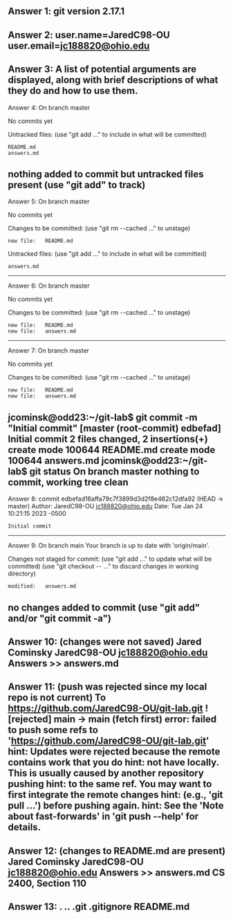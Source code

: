 Answer 1: 
git version 2.17.1
------------------------------------------------------------------------------
Answer 2: 
user.name=JaredC98-OU
user.email=jc188820@ohio.edu
------------------------------------------------------------------------------
Answer 3: 
A list of potential arguments are displayed, along with brief descriptions of what they do and how to use them.
------------------------------------------------------------------------------
Answer 4: 
On branch master

No commits yet

Untracked files:
  (use "git add <file>..." to include in what will be committed)

	README.md
	answers.md

nothing added to commit but untracked files present (use "git add" to track)
------------------------------------------------------------------------------
Answer 5:
On branch master

No commits yet

Changes to be committed:
  (use "git rm --cached <file>..." to unstage)

	new file:   README.md

Untracked files:
  (use "git add <file>..." to include in what will be committed)

	answers.md
------------------------------------------------------------------------------
Answer 6:
On branch master

No commits yet

Changes to be committed:
  (use "git rm --cached <file>..." to unstage)

	new file:   README.md
	new file:   answers.md
------------------------------------------------------------------------------
Answer 7:
On branch master

No commits yet

Changes to be committed:
  (use "git rm --cached <file>..." to unstage)

	new file:   README.md
	new file:   answers.md

jcominsk@odd23:~/git-lab$ git commit -m "Initial commit"
[master (root-commit) edbefad] Initial commit
 2 files changed, 2 insertions(+)
 create mode 100644 README.md
 create mode 100644 answers.md
jcominsk@odd23:~/git-lab$ git status
On branch master
nothing to commit, working tree clean
------------------------------------------------------------------------------
Answer 8:
commit edbefad16affa79c7f3899d3d2f8e462c12dfa92 (HEAD -> master)
Author: JaredC98-OU <jc188820@ohio.edu>
Date:   Tue Jan 24 10:21:15 2023 -0500

    Initial commit
------------------------------------------------------------------------------
Answer 9:
On branch main
Your branch is up to date with 'origin/main'.

Changes not staged for commit:
  (use "git add <file>..." to update what will be committed)
  (use "git checkout -- <file>..." to discard changes in working directory)

	modified:   answers.md

no changes added to commit (use "git add" and/or "git commit -a")
------------------------------------------------------------------------------
Answer 10: (changes were not saved)
Jared Cominsky
JaredC98-OU
jc188820@ohio.edu
Answers >> answers.md
------------------------------------------------------------------------------
Answer 11: (push was rejected since my local repo is not current)
To https://github.com/JaredC98-OU/git-lab.git
 ! [rejected]        main -> main (fetch first)
error: failed to push some refs to 'https://github.com/JaredC98-OU/git-lab.git'
hint: Updates were rejected because the remote contains work that you do
hint: not have locally. This is usually caused by another repository pushing
hint: to the same ref. You may want to first integrate the remote changes
hint: (e.g., 'git pull ...') before pushing again.
hint: See the 'Note about fast-forwards' in 'git push --help' for details.
------------------------------------------------------------------------------
Answer 12: (changes to README.md are present)
Jared Cominsky
JaredC98-OU
jc188820@ohio.edu
Answers >> answers.md
CS 2400, Section 110
------------------------------------------------------------------------------
Answer 13:
.  ..  .git  .gitignore  README.md
------------------------------------------------------------------------------
